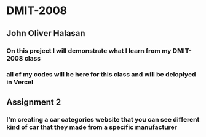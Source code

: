 #  DMIT-2008

##  John Oliver Halasan

### On this project I will demonstrate what I learn from my DMIT-2008 class
### all of my codes will be here for this class and will be deloplyed in Vercel

## Assignment 2

### I'm creating a car categories website that you can see different kind of car that they made from a specific manufacturer
